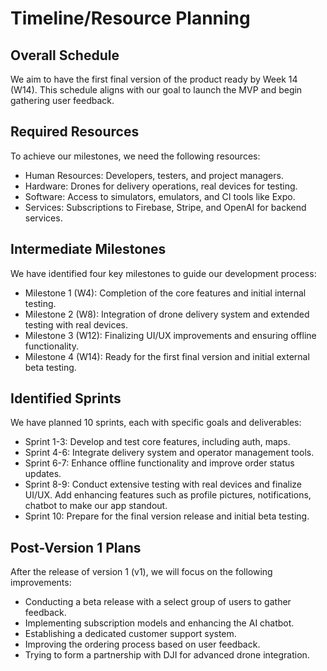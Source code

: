 # Timeline/Resource Planning

## Overall Schedule
We aim to have the first final version of the product ready by Week 14 (W14). This schedule aligns with our goal to launch the MVP and begin gathering user feedback.

## Required Resources
To achieve our milestones, we need the following resources:

- Human Resources: Developers, testers, and project managers.
- Hardware: Drones for delivery operations, real devices for testing.
- Software: Access to simulators, emulators, and CI tools like Expo.
- Services: Subscriptions to Firebase, Stripe, and OpenAI for backend services.

## Intermediate Milestones
We have identified four key milestones to guide our development process:

- Milestone 1 (W4): Completion of the core features and initial internal testing.
- Milestone 2 (W8): Integration of drone delivery system and extended testing with real devices.
- Milestone 3 (W12): Finalizing UI/UX improvements and ensuring offline functionality.
- Milestone 4 (W14): Ready for the first final version and initial external beta testing.

## Identified Sprints
We have planned 10 sprints, each with specific goals and deliverables:

- Sprint 1-3: Develop and test core features, including auth, maps.
- Sprint 4-6: Integrate delivery system and operator management tools.
- Sprint 6-7: Enhance offline functionality and improve order status updates.
- Sprint 8-9: Conduct extensive testing with real devices and finalize UI/UX. Add enhancing features such as profile pictures, notifications, chatbot to make our app standout.
- Sprint 10: Prepare for the final version release and initial beta testing.

## Post-Version 1 Plans
After the release of version 1 (v1), we will focus on the following improvements:

- Conducting a beta release with a select group of users to gather feedback.
- Implementing subscription models and enhancing the AI chatbot.
- Establishing a dedicated customer support system.
- Improving the ordering process based on user feedback.
- Trying to form a partnership with DJI for advanced drone integration.


